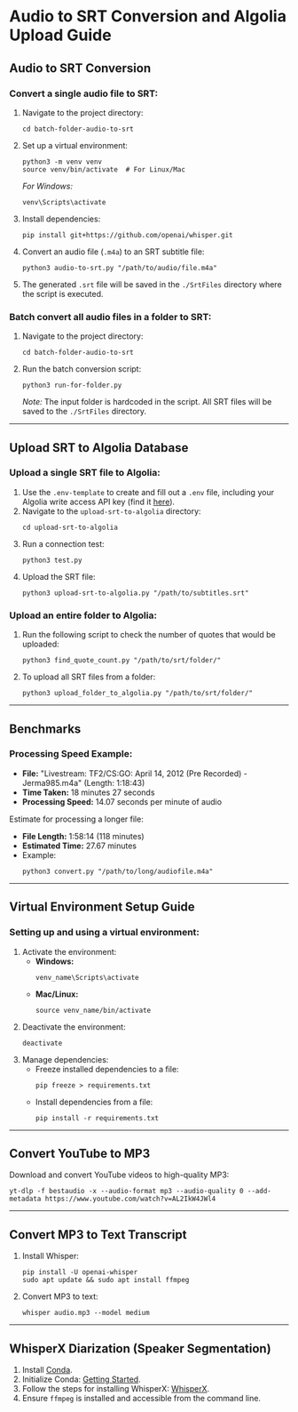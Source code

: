 # Audio to SRT Conversion and Algolia Upload Guide

## Audio to SRT Conversion

### Convert a single audio file to SRT:
1. Navigate to the project directory:
   ```
   cd batch-folder-audio-to-srt
   ```
2. Set up a virtual environment:
   ```
   python3 -m venv venv
   source venv/bin/activate  # For Linux/Mac
   ```
   *For Windows:*
   ```
   venv\Scripts\activate
   ```
3. Install dependencies:
   ```
   pip install git+https://github.com/openai/whisper.git
   ```
4. Convert an audio file (`.m4a`) to an SRT subtitle file:
   ```
   python3 audio-to-srt.py "/path/to/audio/file.m4a"
   ```
5. The generated `.srt` file will be saved in the `./SrtFiles` directory where the script is executed.

### Batch convert all audio files in a folder to SRT:
1. Navigate to the project directory:
   ```
   cd batch-folder-audio-to-srt
   ```
2. Run the batch conversion script:
   ```
   python3 run-for-folder.py
   ```
   *Note:* The input folder is hardcoded in the script. All SRT files will be saved to the `./SrtFiles` directory.

---

## Upload SRT to Algolia Database

### Upload a single SRT file to Algolia:
1. Use the `.env-template` to create and fill out a `.env` file, including your Algolia write access API key (find it [here](https://dashboard.algolia.com/account/api-keys/all?applicationId=A91VDJYTFI)).
2. Navigate to the `upload-srt-to-algolia` directory:
   ```
   cd upload-srt-to-algolia
   ```
3. Run a connection test:
   ```
   python3 test.py
   ```
4. Upload the SRT file:
   ```
   python3 upload-srt-to-algolia.py "/path/to/subtitles.srt"
   ```

### Upload an entire folder to Algolia:
1. Run the following script to check the number of quotes that would be uploaded:
   ```
   python3 find_quote_count.py "/path/to/srt/folder/"
   ```
2. To upload all SRT files from a folder:
   ```
   python3 upload_folder_to_algolia.py "/path/to/srt/folder/"
   ```

---

## Benchmarks

### Processing Speed Example:
- **File:** "Livestream: TF2/CS:GO: April 14, 2012 (Pre Recorded) - Jerma985.m4a" (Length: 1:18:43)
- **Time Taken:** 18 minutes 27 seconds
- **Processing Speed:** 14.07 seconds per minute of audio

Estimate for processing a longer file:
- **File Length:** 1:58:14 (118 minutes)
- **Estimated Time:** 27.67 minutes
- Example:
   ```
   python3 convert.py "/path/to/long/audiofile.m4a"
   ```

---

## Virtual Environment Setup Guide

### Setting up and using a virtual environment:
1. Activate the environment:
   - **Windows:**
     ```
     venv_name\Scripts\activate
     ```
   - **Mac/Linux:**
     ```
     source venv_name/bin/activate
     ```
2. Deactivate the environment:
   ```
   deactivate
   ```
3. Manage dependencies:
   - Freeze installed dependencies to a file:
     ```
     pip freeze > requirements.txt
     ```
   - Install dependencies from a file:
     ```
     pip install -r requirements.txt
     ```

---

## Convert YouTube to MP3
Download and convert YouTube videos to high-quality MP3:
```
yt-dlp -f bestaudio -x --audio-format mp3 --audio-quality 0 --add-metadata https://www.youtube.com/watch?v=AL2IkW4JWl4
```

---

## Convert MP3 to Text Transcript

1. Install Whisper:
   ```
   pip install -U openai-whisper
   sudo apt update && sudo apt install ffmpeg
   ```
2. Convert MP3 to text:
   ```
   whisper audio.mp3 --model medium
   ```

---

## WhisperX Diarization (Speaker Segmentation)

1. Install [Conda](https://docs.conda.io/projects/miniconda/en/latest/).
2. Initialize Conda: [Getting Started](https://conda.io/projects/conda/en/latest/user-guide/getting-started.html).
3. Follow the steps for installing WhisperX: [WhisperX](https://github.com/m-bain/whisperX#1-create-python310-environment).
4. Ensure `ffmpeg` is installed and accessible from the command line.
